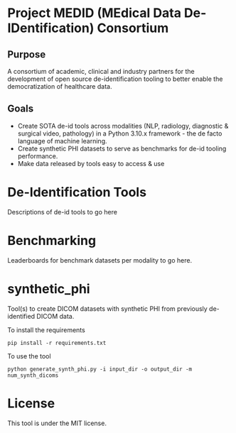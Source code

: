 # Project MEDID (MEdical Data De-IDentification) Consortium

## Purpose

A consortium of academic, clinical and industry partners for the development of open source de-identification tooling to better enable the democratization of healthcare data.

## Goals

* Create SOTA de-id tools across modalities (NLP, radiology, diagnostic & surgical video, pathology) in a Python 3.10.x framework - the de facto language of machine learning.
* Create synthetic PHI datasets to serve as benchmarks for de-id tooling performance.
* Make data released by tools easy to access & use


# De-Identification Tools

Descriptions of de-id tools to go here

# Benchmarking

Leaderboards for benchmark datasets per modality to go here.

# synthetic_phi

Tool(s) to create DICOM datasets with synthetic PHI from previously de-identified DICOM data. 

To install the requirements

	pip install -r requirements.txt

To use the tool

	python generate_synth_phi.py -i input_dir -o output_dir -m num_synth_dicoms


# License

This tool is under the MIT license.


